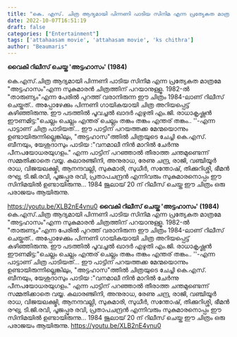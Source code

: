 ```yaml
---
title: "കെ. എസ്. ചിത്ര ആദ്യമായി പിന്നണി പാടിയ സിനിമ എന്ന പ്രത്യേകത മാത്രമേ \"അട്ടഹാസം\"എന്ന സുകുമാരൻ ചിത്രത്തിന് പറയാനുള്ളൂ"
date: 2022-10-07T16:51:19
draft: false
categories: ["Entertainment"]
tags: ['attahaasam movie', 'attahasam movie', 'ks chithra']
author: "Beaumaris"
---
```


<strong>വൈകി റിലീസ് ചെയ്ത 'അട്ടഹാസം' (1984)</strong>

കെ.എസ്.ചിത്ര ആദ്യമായി പിന്നണി പാടിയ സിനിമ എന്ന പ്രത്യേകത മാത്രമേ "അട്ടഹാസം"എന്ന സുകുമാരൻ ചിത്രത്തിന് പറയാനുള്ളൂ. 1982-ൽ "താരുണ്യം"എന്ന പേരിൽ പുറത്ത് വരാനിരുന്ന ഈ ചിത്രം 1984-ലാണ് റിലീസ് ചെയ്തത്.. അപ്പോഴേക്കും പിന്നണി ഗായികയായി ചിത്ര അറിയപ്പെട്ട് കഴിഞ്ഞിരുന്നു. ഈ പടത്തിൽ പൂവച്ചൽ ഖാദർ എഴുതി എം.ജി. രാധാകൃഷ്ണൻ ഈണമിട്ട:"ചെല്ലം ചെല്ലം എന്തര് ചെല്ലം തങ്കം തങ്കം എന്തര് തങ്കം.. ''-എന്ന പാട്ടാണ് ചിത്ര പാടിയത്... ഈ പാട്ടിന് പറയത്തക്ക മേന്മയൊന്നും ഉണ്ടായിരുന്നില്ലെങ്കിലും, "അട്ടഹാസ"ത്തിൽ ചിത്രയുടെ ചേച്ചി കെ.എസ്. ബീനയും, യേശുദാസും പാടിയ :"വനമാലീ നിന്‍ മാറില്‍ ചേര്‍ന്നു പീനപയോധരയുഗളം." എന്ന പാട്ടിന് പറഞ്ഞാൽ തീരാത്ത ചന്തമുണ്ടെന്ന് സമ്മതിക്കാതെ വയ്യ. കലാരഞ്ജിനി, അനുരാധ, രേണു ചന്ദ്ര, രാജി, വഞ്ചിയൂർ രാധ, വിജയലക്ഷ്മി, ആനന്ദവല്ലി, സുകുമാരി, സുധീർ, സന്തോഷ്‌, തിക്കുറിശ്ശി, ഭീമൻ രഘു, ടി.ജി.രവി, പൂജപ്പുര രവി, പ്രതാപചന്ദ്രൻ എന്നിവരും സുകുമാരനൊപ്പം ഈ സിനിമയിൽ ഉണ്ടായിരുന്നു... 1984 ജൂലായ് 20 ന് റിലീസ് ചെയ്ത ഈ ചിത്രം ഒരു പരാജയം ആയിരുന്നു.

https://youtu.be/XLB2nE4vnu0
**വൈകി റിലീസ് ചെയ്ത 'അട്ടഹാസം' (1984)** കെ.എസ്.ചിത്ര ആദ്യമായി പിന്നണി പാടിയ സിനിമ എന്ന പ്രത്യേകത മാത്രമേ "അട്ടഹാസം"എന്ന സുകുമാരൻ ചിത്രത്തിന് പറയാനുള്ളൂ. 1982-ൽ "താരുണ്യം"എന്ന പേരിൽ പുറത്ത് വരാനിരുന്ന ഈ ചിത്രം 1984-ലാണ് റിലീസ് ചെയ്തത്.. അപ്പോഴേക്കും പിന്നണി ഗായികയായി ചിത്ര അറിയപ്പെട്ട് കഴിഞ്ഞിരുന്നു. ഈ പടത്തിൽ പൂവച്ചൽ ഖാദർ എഴുതി എം.ജി. രാധാകൃഷ്ണൻ ഈണമിട്ട:"ചെല്ലം ചെല്ലം എന്തര് ചെല്ലം തങ്കം തങ്കം എന്തര് തങ്കം.. ''-എന്ന പാട്ടാണ് ചിത്ര പാടിയത്... ഈ പാട്ടിന് പറയത്തക്ക മേന്മയൊന്നും ഉണ്ടായിരുന്നില്ലെങ്കിലും, "അട്ടഹാസ"ത്തിൽ ചിത്രയുടെ ചേച്ചി കെ.എസ്. ബീനയും, യേശുദാസും പാടിയ :"വനമാലീ നിന്‍ മാറില്‍ ചേര്‍ന്നു പീനപയോധരയുഗളം." എന്ന പാട്ടിന് പറഞ്ഞാൽ തീരാത്ത ചന്തമുണ്ടെന്ന് സമ്മതിക്കാതെ വയ്യ. കലാരഞ്ജിനി, അനുരാധ, രേണു ചന്ദ്ര, രാജി, വഞ്ചിയൂർ രാധ, വിജയലക്ഷ്മി, ആനന്ദവല്ലി, സുകുമാരി, സുധീർ, സന്തോഷ്‌, തിക്കുറിശ്ശി, ഭീമൻ രഘു, ടി.ജി.രവി, പൂജപ്പുര രവി, പ്രതാപചന്ദ്രൻ എന്നിവരും സുകുമാരനൊപ്പം ഈ സിനിമയിൽ ഉണ്ടായിരുന്നു... 1984 ജൂലായ് 20 ന് റിലീസ് ചെയ്ത ഈ ചിത്രം ഒരു പരാജയം ആയിരുന്നു. https://youtu.be/XLB2nE4vnu0
